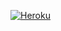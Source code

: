 [![Heroku](https://pyheroku-badge.herokuapp.com/?app=communication-app-react)](https://communication-app-react.herokuapp.com/)
